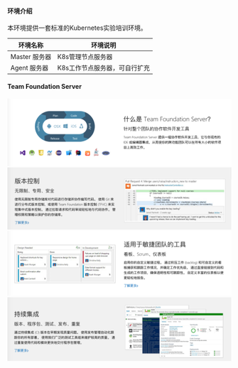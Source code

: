#### 环境介绍

本环境提供一套标准的Kubernetes实验培训环境。

| 环境名称  | 环境说明  |
| ------------ | ------------ |
| Master 服务器  | K8s管理节点服务器  |
| Agent 服务器  | K8s工作节点服务器，可自行扩充  |

#### Team Foundation Server

![](https://raw.githubusercontent.com/lean-soft/labs-templates/master/ls114-tfs-labs-vm/labs/images/image1.png)
![](https://raw.githubusercontent.com/lean-soft/labs-templates/master/ls114-tfs-labs-vm/labs/images/image2.png)
![](https://raw.githubusercontent.com/lean-soft/labs-templates/master/ls114-tfs-labs-vm/labs/images/image3.png)
![](https://raw.githubusercontent.com/lean-soft/labs-templates/master/ls114-tfs-labs-vm/labs/images/image4.png)
